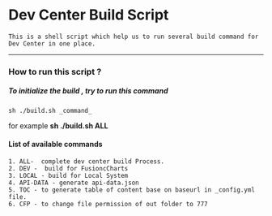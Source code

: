 # **Dev Center Build Script**

    This is a shell script which help us to run several build command for Dev Center in one place.

----------
### How to run this script ?
##### To initialize the build , try to run this command 
	sh ./build.sh _command_
	
for example   **sh ./build.sh  ALL**
#### List of available commands

	1. ALL-  complete dev center build Process.
	2. DEV -  build for FusioncCharts
	3. LOCAL - build for Local System
	4. API-DATA - generate api-data.json
	5. TOC - to generate table of content base on baseurl in _config.yml file.
	6. CFP - to change file permission of out folder to 777
